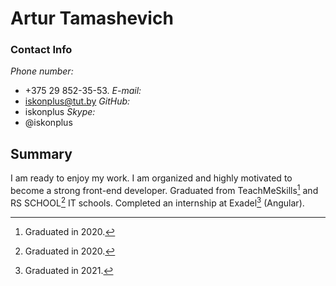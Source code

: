 # Artur Tamashevich

### Contact Info
*Phone number:*
* +375 29 852-35-53.
*E-mail:*
* iskonplus@tut.by
*GitHub:*
* iskonplus
 *Skype:*
* @iskonplus

## Summary
I am ready to enjoy my work. I am organized and highly motivated to become a strong front-end developer. Graduated from TeachMeSkills[^1] and RS SCHOOL[^1] IT schools. Completed an internship at Exadel[^2] (Angular).

[^1]: Graduated in 2020.
[^2]: Graduated in 2021.

